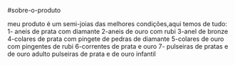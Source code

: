 #sobre-o-produto

meu produto é um semi-joias das melhores condições,aqui temos de tudo:
1- aneis de prata com diamante
2-aneis de ouro com rubi 
3-anel de bronze
4-colares de prata com pingete de pedras de diamante 
5-colares de ouro com pingentes de rubi 
6-correntes de prata e ouro 
7- pulseiras de pratas e de ouro adulto
pulseiras de prata e de ouro infantil
